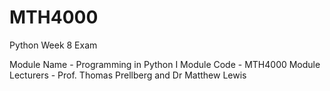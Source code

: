# MTH4000
Python Week 8 Exam


Module Name - Programming in Python I
Module Code - MTH4000 
Module Lecturers - Prof. Thomas Prellberg and Dr Matthew Lewis
